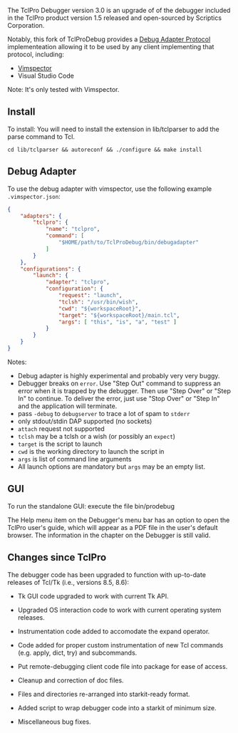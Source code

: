 The TclPro Debugger version 3.0 is an upgrade of of the debugger included in the
TclPro product version 1.5 released and open-sourced by Scriptics Corporation.

Notably, this fork of TclProDebug provides a [Debug Adapter Protocol](https://microsoft.github.io/debug-adapter-protocol/)
implementeation allowing it to be used by any client implementing that protocol,
including: 

- [Vimspector](https://github.com/puremourning/vimspector)
- Visual Studio Code

Note: It's only tested with Vimspector.

## Install

To install: You will need to install the extension in lib/tclparser to add the
parse command to Tcl.

    cd lib/tclparser && autoreconf && ./configure && make install

## Debug Adapter

To use the debug adapter with vimspector, use the following example
`.vimspector.json`:

```json
{
    "adapters": {
        "tclpro": {
            "name": "tclpro",
            "command": [
                "$HOME/path/to/TclProDebug/bin/debugadapter"
            ]
        }
    },
    "configurations": {
        "launch": {
            "adapter": "tclpro",
            "configuration": {
                "request": "launch",
                "tclsh": "/usr/bin/wish",
                "cwd": "${workspaceRoot}",
                "target": "${workspaceRoot}/main.tcl",
                "args": [ "this", "is", "a", "test" ]
            }
        }
    }
}
```

Notes:

* Debug adapter is highly experimental and probably very very buggy.
* Debugger breaks on `error`. Use "Step Out" command to suppress an error when
  it is trapped by the debugger. Then use "Step Over" or "Step In" to continue.
  To deliver the error, just use "Stop Over" or "Step In" and the application
  will terminate.
* pass `-debug` to `debugserver` to trace a lot of spam to `stderr`
* only stdout/stdin DAP supported (no sockets)
* `attach` request not supported
* `tclsh` may be a tclsh or a wish (or possibly an `expect`)
* `target` is the script to launch
* `cwd` is the working directory to launch the script in
* `args` is list of command line arguments
* All launch options are mandatory but `args` may be an empty list.

## GUI

To run the standalone GUI: execute the file bin/prodebug

The Help menu item on the Debugger's menu bar has an option to open the TclPro
user's guide, which will appear as a PDF file in the user's default browser.
The information in the chapter on the Debugger is still valid.

## Changes since TclPro

The debugger code has been upgraded to function with up-to-date releases of 
Tcl/Tk (i.e., versions 8.5, 8.6):


* Tk GUI code upgraded to work with current Tk API.

* Upgraded OS interaction code to work with current operating system releases.

* Instrumentation code added to accomodate the expand operator.

* Code added for proper custom instrumentation of new Tcl commands (e.g. apply,
dict, try) and subcommands.

* Put remote-debugging client code file into package for ease of access.

* Cleanup and correction of doc files.

* Files and directories re-arranged into starkit-ready format.

* Added script to wrap debugger code into a starkit of minimum size.

* Miscellaneous bug fixes.
